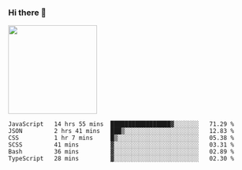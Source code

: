 ### Hi there 👋

<!--
**hwolf0610/hwolf0610** is a ✨ _special_ ✨ repository because its `README.md` (this file) appears on your GitHub profile.

Here are some ideas to get you started:

- 🔭 I’m currently working on ...
- 🌱 I’m currently learning ...
- 👯 I’m looking to collaborate on ...
- 🤔 I’m looking for help with ...
- 💬 Ask me about ...
- 📫 How to reach me: ...
- 😄 Pronouns: ...
- ⚡ Fun fact: ...
-->

<img height="180em" src="https://github-readme-stats.vercel.app/api?username=hwolf0610&show_icons=true&hide_border=true&&count_private=true&include_all_commits=true" />


<!--START_SECTION:waka-->

```text
JavaScript   14 hrs 55 mins  █████████████████▓░░░░░░░   71.29 %
JSON         2 hrs 41 mins   ███▒░░░░░░░░░░░░░░░░░░░░░   12.83 %
CSS          1 hr 7 mins     █▒░░░░░░░░░░░░░░░░░░░░░░░   05.38 %
SCSS         41 mins         ▓░░░░░░░░░░░░░░░░░░░░░░░░   03.31 %
Bash         36 mins         ▓░░░░░░░░░░░░░░░░░░░░░░░░   02.89 %
TypeScript   28 mins         ▓░░░░░░░░░░░░░░░░░░░░░░░░   02.30 %
```

<!--END_SECTION:waka-->
